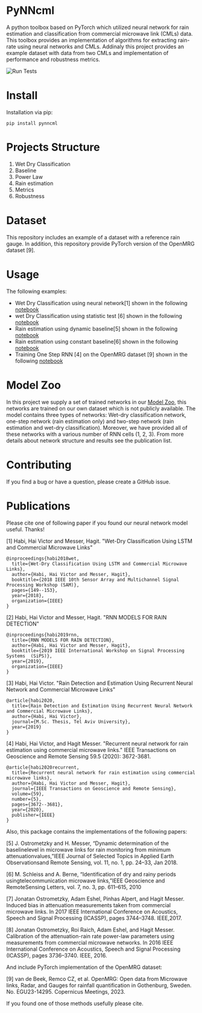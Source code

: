 
# PyNNcml
A python toolbox based on PyTorch which utilized neural network for rain estimation and classification from commercial microwave link (CMLs) data. This toolbox provides an implementation of algorithms for extracting rain-rate using neural networks and CMLs. Addinaly this project provides an example dataset with data from two CMLs and implementation of performance and robustness metrics.  

![Run Tests](https://github.com/haihabi/PyNNcml/actions/workflows/run_test.yml/badge.svg)
# Install
Installation via pip:
```
pip install pynncml
```




# Projects Structure

1. Wet Dry Classification
2. Baseline 
3. Power Law 
4. Rain estimation
5. Metrics
6. Robustness
# Dataset
This repository includes an example of a dataset with a reference rain gauge. 
In addition, this repository provide PyTorch version of the OpenMRG dataset [9].

# Usage
The following examples:
* Wet Dry Classification using neural network[1] shown in the following [notebook](https://github.com/haihabi/PyNNcml/blob/master/examples/wet_dry_classification_rnn.ipynb) 
* wet Dry Classification using statistic test [6]  shown in the following [notebook](https://github.com/haihabi/PyNNcml/blob/master/examples/wet_dry_classification.ipynb)
* Rain estimation using dynamic baseline[5] shown in the following [notebook](https://github.com/haihabi/PyNNcml/blob/master/examples/rain_estimation_dynamic.ipynb)
* Rain estimation using constant baseline[6] shown in the following [notebook](https://github.com/haihabi/PyNNcml/blob/master/examples/rain_estimation_constant.ipynb)
* Training One Step RNN [4] on the OpenMRG dataset [9] shown in the following [notebook](https://github.com/haihabi/PyNNcml/blob/master/examples/training_rnn.ipynb)



# Model Zoo
In this project we supply a set of trained networks in our [Model Zoo](https://github.com/haihabi/PyNNcml/tree/master/pynncml/model_zoo), this networks are trained on our own dataset which is not publicly available.
The model contains three types of networks: Wet-dry classification network, one-step network (rain estimation only) and two-step network (rain estimation and wet-dry classification). Moreover, we have provided all of these networks with a various number of RNN cells (1, 2, 3). From more details about network structure and results see the publication list.

# Contributing

If you find a bug or have a question, please create a GitHub issue.



# Publications

Please cite one of following paper if you found our neural network model useful. Thanks!

[1] Habi, Hai Victor and Messer, Hagit. "Wet-Dry Classification Using LSTM and Commercial Microwave Links"

```
@inproceedings{habi2018wet,
  title={Wet-Dry Classification Using LSTM and Commercial Microwave Links},
  author={Habi, Hai Victor and Messer, Hagit},
  booktitle={2018 IEEE 10th Sensor Array and Multichannel Signal Processing Workshop (SAM)},
  pages={149--153},
  year={2018},
  organization={IEEE}
} 

```

[2] Habi, Hai Victor and Messer, Hagit. "RNN MODELS FOR RAIN DETECTION"

```
@inproceedings{habi2019rnn,
  title={RNN MODELS FOR RAIN DETECTION},
  author={Habi, Hai Victor and Messer, Hagit},
  booktitle={2019 IEEE International Workshop on Signal Processing Systems  (SiPS)},
  year={2019},
  organization={IEEE}
} 

```

[3] Habi, Hai Victor. "Rain Detection and Estimation Using Recurrent Neural Network and Commercial Microwave Links"

```
@article{habi2020,
  title={Rain Detection and Estimation Using Recurrent Neural Network and Commercial Microwave Links},
  author={Habi, Hai Victor},
  journal={M.Sc. Thesis, Tel Aviv University},
  year={2019}
}

```

[4] Habi, Hai Victor, and Hagit Messer. "Recurrent neural network for rain estimation using commercial microwave links." IEEE Transactions on Geoscience and Remote Sensing 59.5 (2020): 3672-3681.
```
@article{habi2020recurrent,
  title={Recurrent neural network for rain estimation using commercial microwave links},
  author={Habi, Hai Victor and Messer, Hagit},
  journal={IEEE Transactions on Geoscience and Remote Sensing},
  volume={59},
  number={5},
  pages={3672--3681},
  year={2020},
  publisher={IEEE}
}
```

Also, this package contains the implementations of the following papers:

[5] J. Ostrometzky and H. Messer, “Dynamic determination of the baselinelevel in microwave links for rain monitoring from minimum attenuationvalues,”IEEE Journal of Selected Topics in Applied Earth Observationsand Remote Sensing, vol. 11, no. 1, pp. 24–33, Jan 2018.

[6] M. Schleiss and A. Berne, “Identification of dry and rainy periods usingtelecommunication  microwave  links,”IEEE  Geoscience  and  RemoteSensing Letters, vol. 7, no. 3, pp. 611–615, 2010

[7] Jonatan Ostrometzky, Adam Eshel, Pinhas Alpert, and Hagit Messer. Induced bias in attenuation measurements taken from commercial microwave links. In 2017 IEEE International
Conference on Acoustics, Speech and Signal Processing (ICASSP), pages 3744–3748. IEEE,2017. <br>

[8] Jonatan Ostrometzky, Roi Raich, Adam Eshel, and Hagit Messer.
Calibration of the
attenuation-rain rate power-law parameters using measurements from commercial microwave networks. In 2016 IEEE International Conference on Acoustics, Speech and Signal
Processing (ICASSP), pages 3736–3740. IEEE, 2016.

And include PyTorch implementation of the OpenMRG dataset:

[9] van de Beek, Remco CZ, et al. OpenMRG: Open data from Microwave links, Radar, and Gauges for rainfall quantification in Gothenburg, Sweden. No. EGU23-14295. Copernicus Meetings, 2023.


If you found one of those methods usefully please cite.
